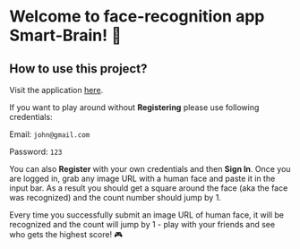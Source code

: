 # Welcome to face-recognition app Smart-Brain! :information_desk_person:

## How to use this project?

Visit the application [here](https://smart-brain-detkova.herokuapp.com/).

If you want to play around without **Registering** please use following credentials:

Email: `john@gmail.com`

Password: `123`

You can also **Register** with your own credentials and then **Sign In**. Once you are logged in, grab any image URL with a human face and paste it in the input bar. As a result you should get a square around the face (aka the face was recognized) and the count number should jump by 1. 

Every time you successfully submit an image URL of human face, it will be recognized and the count will jump by 1 - play with your friends and see who gets the highest score! :video_game:
